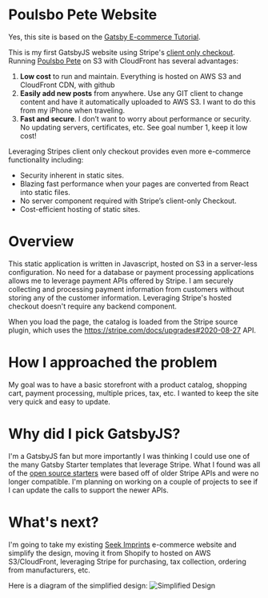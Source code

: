 # Poulsbo Pete Website

Yes, this site is based on the [Gatsby E-commerce Tutorial](https://www.gatsbyjs.com/tutorial/ecommerce-tutorial/).

This is my first GatsbyJS website using Stripe's [client only checkout](https://stripe.com/docs/payments/checkout/client-only). Running [Poulsbo Pete](https://poulsbopete.com) on S3 with CloudFront has several advantages:

1. **Low cost** to run and maintain. Everything is hosted on AWS S3 and CloudFront CDN, with github
2. **Easily add new posts** from anywhere. Use any GIT client to change content and have it automatically uploaded to AWS S3. I want to do this from my iPhone when traveling.
3. **Fast and secure**. I don’t want to worry about performance or security. No updating servers, certificates, etc. See goal number 1, keep it low cost!

Leveraging Stripes client only checkout provides even more e-commerce functionality including:
* Security inherent in static sites.
* Blazing fast performance when your pages are converted from React into static files.
* No server component required with Stripe’s client-only Checkout.
* Cost-efficient hosting of static sites.

# Overview
This static application is written in Javascript, hosted on S3 in a server-less configuration. No need for a database or payment processing applications allows me to leverage payment APIs offered by Stripe. I am securely collecting and processing payment information from customers without storing any of the customer information. Leveraging Stripe's hosted checkout doesn't require any backend component.

When you load the page, the catalog is loaded from the Stripe source plugin, which uses the https://stripe.com/docs/upgrades#2020-08-27 API.


# How I approached the problem
My goal was to have a basic storefront with a product catalog, shopping cart, payment processing, multiple prices, tax, etc. I wanted to keep the site very quick and easy to update.

# Why did I pick GatsbyJS?
I'm a GatsbyJS fan but more importantly I was thinking I could use one of the many Gatsby Starter templates that leverage Stripe. What I found was all of the [open source starters](https://www.gatsbyjs.com/starters/?s=stripe) were based off of older Stripe APIs and were no longer compatible. I'm planning on working on a couple of projects to see if I can update the calls to support the newer APIs.

# What's next?
I'm going to take my existing [Seek Imprints](https://shop.seekimprints.com/) e-commerce website and simplify the design, moving it from Shopify to hosted on AWS S3/CloudFront, leveraging Stripe for purchasing, tax collection, ordering from manufacturers, etc.

Here is a diagram of the simplified design:
![Simplified Design](https://stripe.poulsbopete.com/images/seek-imprints.jpg)

